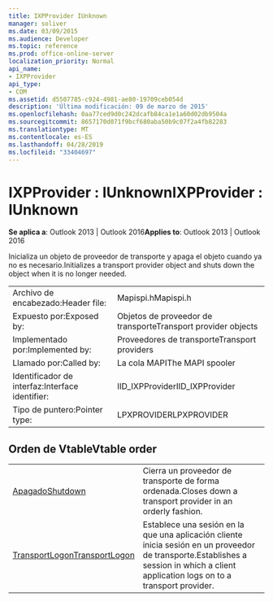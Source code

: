 ```yaml
---
title: IXPProvider IUnknown
manager: soliver
ms.date: 03/09/2015
ms.audience: Developer
ms.topic: reference
ms.prod: office-online-server
localization_priority: Normal
api_name:
- IXPProvider
api_type:
- COM
ms.assetid: d5507785-c924-4981-ae80-19709ceb054d
description: 'Última modificación: 09 de marzo de 2015'
ms.openlocfilehash: 0aa77ced9d0c242dcafb84ca1e1a60d02db9504a
ms.sourcegitcommit: 8657170d071f9bcf680aba50b9c07f2a4fb82283
ms.translationtype: MT
ms.contentlocale: es-ES
ms.lasthandoff: 04/28/2019
ms.locfileid: "33404697"
---
```

# <a name="ixpprovider--iunknown"></a><span data-ttu-id="0d54d-103">IXPProvider : IUnknown</span><span class="sxs-lookup"><span data-stu-id="0d54d-103">IXPProvider : IUnknown</span></span>

  
  
<span data-ttu-id="0d54d-104">**Se aplica a**: Outlook 2013 | Outlook 2016</span><span class="sxs-lookup"><span data-stu-id="0d54d-104">**Applies to**: Outlook 2013 | Outlook 2016</span></span> 
  
<span data-ttu-id="0d54d-105">Inicializa un objeto de proveedor de transporte y apaga el objeto cuando ya no es necesario.</span><span class="sxs-lookup"><span data-stu-id="0d54d-105">Initializes a transport provider object and shuts down the object when it is no longer needed.</span></span>
  
|||
|:-----|:-----|
|<span data-ttu-id="0d54d-106">Archivo de encabezado:</span><span class="sxs-lookup"><span data-stu-id="0d54d-106">Header file:</span></span>  <br/> |<span data-ttu-id="0d54d-107">Mapispi.h</span><span class="sxs-lookup"><span data-stu-id="0d54d-107">Mapispi.h</span></span>  <br/> |
|<span data-ttu-id="0d54d-108">Expuesto por:</span><span class="sxs-lookup"><span data-stu-id="0d54d-108">Exposed by:</span></span>  <br/> |<span data-ttu-id="0d54d-109">Objetos de proveedor de transporte</span><span class="sxs-lookup"><span data-stu-id="0d54d-109">Transport provider objects</span></span>  <br/> |
|<span data-ttu-id="0d54d-110">Implementado por:</span><span class="sxs-lookup"><span data-stu-id="0d54d-110">Implemented by:</span></span>  <br/> |<span data-ttu-id="0d54d-111">Proveedores de transporte</span><span class="sxs-lookup"><span data-stu-id="0d54d-111">Transport providers</span></span>  <br/> |
|<span data-ttu-id="0d54d-112">Llamado por:</span><span class="sxs-lookup"><span data-stu-id="0d54d-112">Called by:</span></span>  <br/> |<span data-ttu-id="0d54d-113">La cola MAPI</span><span class="sxs-lookup"><span data-stu-id="0d54d-113">The MAPI spooler</span></span>  <br/> |
|<span data-ttu-id="0d54d-114">Identificador de interfaz:</span><span class="sxs-lookup"><span data-stu-id="0d54d-114">Interface identifier:</span></span>  <br/> |<span data-ttu-id="0d54d-115">IID_IXPProvider</span><span class="sxs-lookup"><span data-stu-id="0d54d-115">IID_IXPProvider</span></span>  <br/> |
|<span data-ttu-id="0d54d-116">Tipo de puntero:</span><span class="sxs-lookup"><span data-stu-id="0d54d-116">Pointer type:</span></span>  <br/> |<span data-ttu-id="0d54d-117">LPXPROVIDER</span><span class="sxs-lookup"><span data-stu-id="0d54d-117">LPXPROVIDER</span></span>  <br/> |
   
## <a name="vtable-order"></a><span data-ttu-id="0d54d-118">Orden de Vtable</span><span class="sxs-lookup"><span data-stu-id="0d54d-118">Vtable order</span></span>

|||
|:-----|:-----|
|[<span data-ttu-id="0d54d-119">Apagado</span><span class="sxs-lookup"><span data-stu-id="0d54d-119">Shutdown</span></span>](ixpprovider-shutdown.md) <br/> |<span data-ttu-id="0d54d-120">Cierra un proveedor de transporte de forma ordenada.</span><span class="sxs-lookup"><span data-stu-id="0d54d-120">Closes down a transport provider in an orderly fashion.</span></span>  <br/> |
|[<span data-ttu-id="0d54d-121">TransportLogon</span><span class="sxs-lookup"><span data-stu-id="0d54d-121">TransportLogon</span></span>](ixpprovider-transportlogon.md) <br/> |<span data-ttu-id="0d54d-122">Establece una sesión en la que una aplicación cliente inicia sesión en un proveedor de transporte.</span><span class="sxs-lookup"><span data-stu-id="0d54d-122">Establishes a session in which a client application logs on to a transport provider.</span></span>  <br/> |
   

